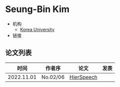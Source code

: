 # Seung-Bin Kim

- 机构
  - [Korea University](../Institutions/Korea_University.md)
- 链接

## 论文列表

| 时间 | 作者序 | 论文 | 发表 |
|:-:|:-:|---|---|
| 2022.11.01 | No.02/06 | [HierSpeech](../Models/_tmp/2022.11.01_HierSpeech.md) |